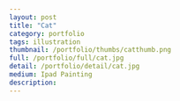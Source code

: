```yaml
---
layout: post
title: "Cat"
category: portfolio
tags: illustration
thumbnail: /portfolio/thumbs/catthumb.png
full: /portfolio/full/cat.jpg
detail: /portfolio/detail/cat.jpg
medium: Ipad Painting
description:
---
```

